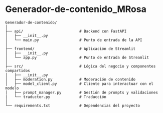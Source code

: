 # Generador-de-contenido_MRosa



    Generador-de-contenido/
    │
    ├── api/                         # Backend con FastAPI
    │   ├── __init__.py
    │   └── main.py                  # Punto de entrada de la API
    │
    ├── frontend/                    # Aplicación de Streamlit
    │   ├── __init__.py
    │   └── app.py                   # Punto de entrada de Streamlit
    │
    ├── src/                         # Lógica del negocio y componentes compartidos
    │   ├── __init__.py
    │   ├── moderation.py            # Moderación de contenido
    │   ├── model_client.py          # Cliente para interactuar con el modelo
    │   ├── prompt_manager.py        # Gestión de prompts y validaciones
    |   └── traductor.py             # Traducción
    │
    └── requirements.txt             # Dependencias del proyecto

